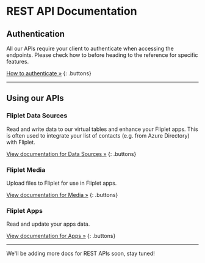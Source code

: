 # REST API Documentation

## Authentication

All our APIs require your client to authenticate when accessing the endpoints. Please check how to before heading to the reference for specific features.

[How to authenticate »](REST-API/authenticate.md)
{: .buttons}

---

## Using our APIs

### Fliplet Data Sources

Read and write data to our virtual tables and enhance your Fliplet apps. This is often used to integrate your list of contacts (e.g. from Azure Directory) with Fliplet.

[View documentation for Data Sources »](REST-API/fliplet-datasources.md)
{: .buttons}

### Fliplet Media

Upload files to Fliplet for use in Fliplet apps.

[View documentation for Media »](REST-API/fliplet-media.md)
{: .buttons}

### Fliplet Apps

Read and update your apps data.

[View documentation for Apps »](REST-API/fliplet-apps.md)
{: .buttons}

---

We'll be adding more docs for REST APIs soon, stay tuned!